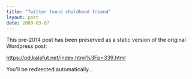 ```yaml
---
title: "Twitter found childhood friend"
layout: post
date: 2009-03-07
---
```


This pre-2014 post has been preserved as a static version of the original Wordpress post:

https://pd.kalafut.net/index.html%3Fp=339.html

You'll be redirected automatically...

<head>
  <meta http-equiv="refresh" content="5;url=https://pd.kalafut.net/index.html%3Fp=339.html">
</head>


